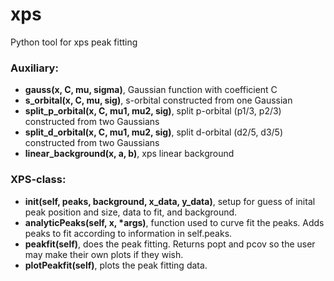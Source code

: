 # xps
Python tool for xps peak fitting

### Auxiliary:
- **gauss(x, C, mu, sigma)**, Gaussian function with coefficient C
- **s_orbital(x, C, mu, sig)**, s-orbital constructed from one Gaussian
- **split_p_orbital(x, C, mu1, mu2, sig)**, split p-orbital (p1/3, p2/3) constructed from two Gaussians
- **split_d_orbital(x, C, mu1, mu2, sig)**, split d-orbital (d2/5, d3/5) constructed from two Gaussians
- **linear_background(x, a, b)**, xps linear background

### XPS-class:
- **__init__(self, peaks, background, x_data, y_data)**, setup for guess of inital peak position and size, data to fit, and background.
- **analyticPeaks(self, x, *args)**, function used to curve fit the peaks. Adds peaks to fit according to information in self.peaks.
- **peakfit(self)**, does the peak fitting. Returns popt and pcov so the user may make their own plots if they wish.
- **plotPeakfit(self)**, plots the peak fitting data.
